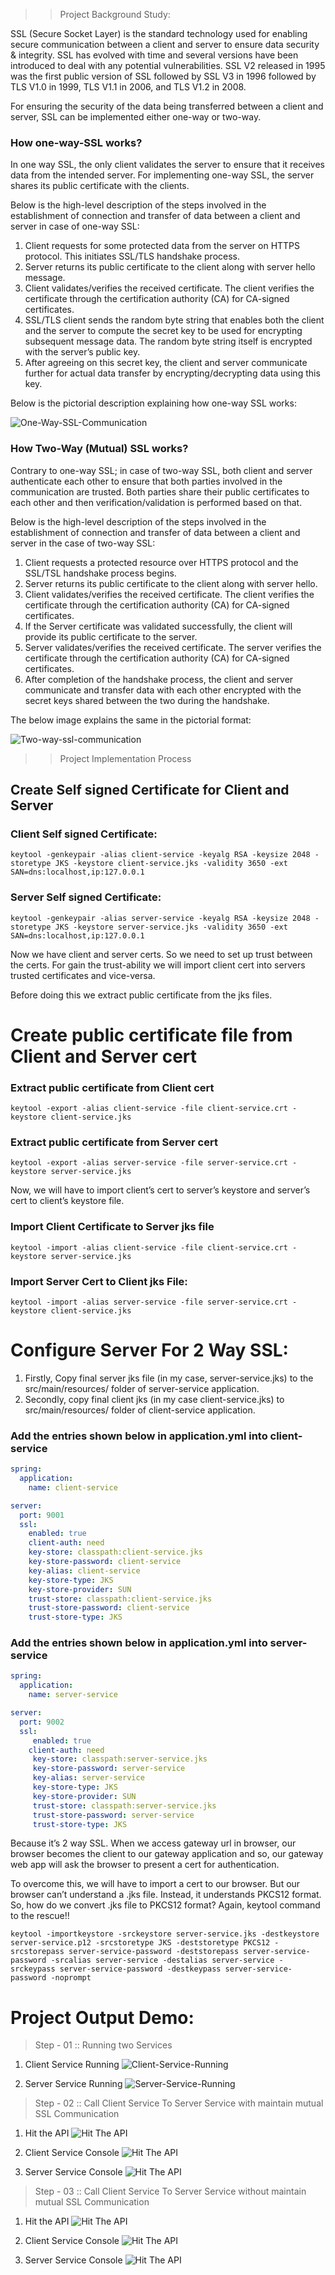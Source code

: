 > > Project Background Study:

SSL (Secure Socket Layer) is the standard technology used for enabling secure communication between a client and server
to ensure data security & integrity. SSL has evolved with time and several versions have been introduced to deal with
any potential vulnerabilities. SSL V2 released in 1995 was the first public version of SSL followed by SSL V3 in 1996
followed by TLS V1.0 in 1999, TLS V1.1 in 2006, and TLS V1.2 in 2008.

For ensuring the security of the data being transferred between a client and server, SSL can be implemented either
one-way or two-way.

### How one-way-SSL works?

In one way SSL, the only client validates the server to ensure that it receives data from the intended server. For
implementing one-way SSL, the server shares its public certificate with the clients.

Below is the high-level description of the steps involved in the establishment of connection and transfer of data
between a client and server in case of one-way SSL:

1. Client requests for some protected data from the server on HTTPS protocol. This initiates SSL/TLS handshake process.
2. Server returns its public certificate to the client along with server hello message.
3. Client validates/verifies the received certificate. The client verifies the certificate through the certification
   authority (CA) for CA-signed certificates.
4. SSL/TLS client sends the random byte string that enables both the client and the server to compute the secret key to
   be used for encrypting subsequent message data. The random byte string itself is encrypted with the server’s public
   key.
5. After agreeing on this secret key, the client and server communicate further for actual data transfer by
   encrypting/decrypting data using this key.

Below is the pictorial description explaining how one-way SSL works:

![One-Way-SSL-Communication](images/one-way%20ssl.jpg)

### How Two-Way (Mutual) SSL works?

Contrary to one-way SSL; in case of two-way SSL, both client and server authenticate each other to ensure that both
parties involved in the communication are trusted. Both parties share their public certificates to each other and then
verification/validation is performed based on that.

Below is the high-level description of the steps involved in the establishment of connection and transfer of data
between a client and server in the case of two-way SSL:

1. Client requests a protected resource over HTTPS protocol and the SSL/TSL handshake process begins.
2. Server returns its public certificate to the client along with server hello.
3. Client validates/verifies the received certificate. The client verifies the certificate through the certification
   authority (CA) for CA-signed certificates.
4. If the Server certificate was validated successfully, the client will provide its public certificate to the server.
5. Server validates/verifies the received certificate. The server verifies the certificate through the certification
   authority (CA) for CA-signed certificates.
6. After completion of the handshake process, the client and server communicate and transfer data with each other
   encrypted with the secret keys shared between the two during the handshake.

The below image explains the same in the pictorial format:

![Two-way-ssl-communication](images/2-way-ssl.png)

> > Project Implementation Process

## Create Self signed Certificate for Client and Server

### Client Self signed Certificate:

```text
keytool -genkeypair -alias client-service -keyalg RSA -keysize 2048 -storetype JKS -keystore client-service.jks -validity 3650 -ext SAN=dns:localhost,ip:127.0.0.1
```

### Server Self signed Certificate:

```text
keytool -genkeypair -alias server-service -keyalg RSA -keysize 2048 -storetype JKS -keystore server-service.jks -validity 3650 -ext SAN=dns:localhost,ip:127.0.0.1
```

Now we have client and server certs. So we need to set up trust between the certs. For gain the trust-ability we will
import client cert into servers trusted certificates and vice-versa.

Before doing this we extract public certificate from the jks files.

# Create public certificate file from Client and Server cert

### Extract public certificate from Client cert

```text
keytool -export -alias client-service -file client-service.crt -keystore client-service.jks
```

### Extract public certificate from Server cert

```text
keytool -export -alias server-service -file server-service.crt -keystore server-service.jks
```

Now, we will have to import client’s cert to server’s keystore and server’s cert to client’s keystore file.

### Import Client Certificate to Server jks file

```text
keytool -import -alias client-service -file client-service.crt -keystore server-service.jks
```

### Import Server Cert to Client jks File:

```text
keytool -import -alias server-service -file server-service.crt -keystore client-service.jks
```

# Configure Server For 2 Way SSL:

1. Firstly, Copy final server jks file (in my case, server-service.jks) to the src/main/resources/ folder of
   server-service application.
2. Secondly, copy final client jks (in my case client-service.jks) to src/main/resources/ folder of client-service
   application.

### Add the entries shown below in application.yml into client-service

```yaml
spring:
  application:
    name: client-service

server:
  port: 9001
  ssl:
    enabled: true
    client-auth: need
    key-store: classpath:client-service.jks
    key-store-password: client-service
    key-alias: client-service
    key-store-type: JKS
    key-store-provider: SUN
    trust-store: classpath:client-service.jks
    trust-store-password: client-service
    trust-store-type: JKS
```

### Add the entries shown below in application.yml into server-service

```yaml
spring:
  application:
    name: server-service

server:
  port: 9002
  ssl:
     enabled: true
    client-auth: need
     key-store: classpath:server-service.jks
     key-store-password: server-service
     key-alias: server-service
     key-store-type: JKS
     key-store-provider: SUN
     trust-store: classpath:server-service.jks
     trust-store-password: server-service
     trust-store-type: JKS
```

Because it’s 2 way SSL. When we access gateway url in browser, our browser becomes the client to our gateway application
and so, our gateway web app will ask the browser to present a cert for authentication.

To overcome this, we will have to import a cert to our browser. But our browser can’t understand a .jks file. Instead,
it understands PKCS12 format. So, how do we convert .jks file to PKCS12 format? Again, keytool command to the rescue!!

```text
keytool -importkeystore -srckeystore server-service.jks -destkeystore server-service.p12 -srcstoretype JKS -deststoretype PKCS12 -srcstorepass server-service-password -deststorepass server-service-password -srcalias server-service -destalias server-service -srckeypass server-service-password -destkeypass server-service-password -noprompt
```

# Project Output Demo:

> Step - 01 :: Running two Services

1. Client Service Running
   ![Client-Service-Running](images/Client-Service-Running.PNG)

2. Server Service Running
   ![Server-Service-Running](images/Server-Service-Running.PNG)

> Step - 02 :: Call Client Service To Server Service with maintain mutual SSL Communication

1. Hit the API
   ![Hit The API](images/Hit_On_The_API.PNG)

2. Client Service Console
   ![Hit The API](images/Client-Service-Console.PNG)

3. Server Service Console
   ![Hit The API](images/Server-Service-Console.PNG)

> Step - 03 :: Call Client Service To Server Service without maintain mutual SSL Communication

1. Hit the API
   ![Hit The API](images/Hit_On_The_API_2.PNG)

2. Client Service Console
   ![Hit The API](images/Client-Service-Error-Console.PNG)

3. Server Service Console
   ![Hit The API](images/Server-Service-Error-Console.PNG)
